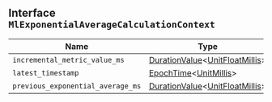 ## Interface `MlExponentialAverageCalculationContext`

| Name | Type | Description |
| - | - | - |
| `incremental_metric_value_ms` | [DurationValue](./DurationValue.md)<[UnitFloatMillis](./UnitFloatMillis.md)> | &nbsp; |
| `latest_timestamp` | [EpochTime](./EpochTime.md)<[UnitMillis](./UnitMillis.md)> | &nbsp; |
| `previous_exponential_average_ms` | [DurationValue](./DurationValue.md)<[UnitFloatMillis](./UnitFloatMillis.md)> | &nbsp; |
